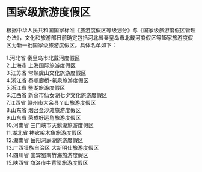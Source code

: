 # 国家级旅游度假区
根据中华人民共和国国家标准《旅游度假区等级划分》与《国家级旅游度假区管理办法》，文化和旅游部日前确定包括河北省秦皇岛市北戴河度假区等15家旅游度假区为新一批国家级旅游度假区。具体名单如下：

1.河北省 秦皇岛市北戴河度假区  
2.上海市 上海国际旅游度假区  
3.江苏省 常熟虞山文化旅游度假区  
4.浙江省 泰顺廊桥-氡泉旅游度假区  
5.浙江省 鉴湖旅游度假区  
6.江西省 新余市仙女湖七夕文化旅游度假区  
7.江西省 赣州市大余县丫山旅游度假区  
8.山东省 烟台金沙滩旅游度假区  
9.山东省 荣成好运角旅游度假区  
10.河南省 三门峡市天鹅湖旅游度假区  
11.湖北省 神农架木鱼旅游度假区  
12.湖南省 岳阳洞庭湖旅游度假区  
13.广西壮族自治区 大新明仕旅游度假区  
14.四川省 宜宾蜀南竹海旅游度假区  
15.陕西省 商洛市牛背梁旅游度假区  